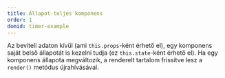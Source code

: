 ```yaml
---
title: Állapot-teljes komponens
order: 1
domid: timer-example
---
```


Az beviteli adaton kívül (ami `this.props`-ként érhető el), egy komponens saját belső állapotát is kezelni tudja (ez `this.state`-ként érhető el). Ha egy komponens állapota megváltozik, a renderelt tartalom frissítve lesz a `render()` metódus újrahívásával.
